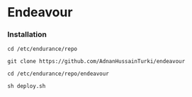 # Endeavour

### Installation


`cd /etc/endurance/repo`

`git clone https://github.com/AdnanHussainTurki/endeavour`

`cd /etc/endurance/repo/endeavour`

`sh deploy.sh`